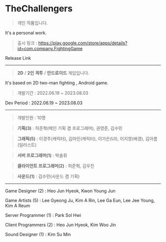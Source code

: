 # TheChallengers

> 개인 작품입니다.

It's a personal work.

> 출시 링크 : https://play.google.com/store/apps/details?id=com.company.FightingGame

Release Link

---

> **2D** / **2인 격투** / **안드로이드** 게임입니다.

It's based on 2D two-man fighting , Android game. 

> 개발기간 : 2022.06.19 ~ 2023.08.03

Dev Period : 2022.06.19 ~ 2023.08.03

---

> 개발인원 : 10명

> **기획(3)** : 허준혁(메인 기획 겸 프로그래머), 권영준, 김수민

> **그래픽(5)** : 이경주(캐릭터), 김아린(캐릭터), 이가은(UI), 이지영(배경), 김아름(일러스트)

> **서버 프로그래머(1)** : 박솔휘

> **클라이언트 프로그래머(2)** : 허준혁, 김우진

> **사운드(1)** : 김수민(사운드 겸 기획)

---

Game Designer (2) : Heo Jun Hyeok, Kwon Young Jun

Game Artists (5) : Lee Gyeong Ju, Kim A Rin, Lee Ga Eun, Lee Jee Young, Kim A Reum

Server Programmer (1) : Park Sol Hwi

Client Programmers (2) : Heo Jun Hyeok, Kim Woo Jin

Sound Designer (1) : Kim Su Min
